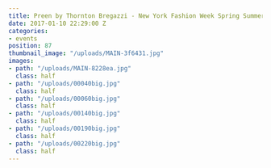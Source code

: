 ```yaml
---
title: Preen by Thornton Bregazzi - New York Fashion Week Spring Summer 2012
date: 2017-01-10 22:29:00 Z
categories:
- events
position: 87
thumbnail_image: "/uploads/MAIN-3f6431.jpg"
images:
- path: "/uploads/MAIN-8228ea.jpg"
  class: half
- path: "/uploads/00040big.jpg"
  class: half
- path: "/uploads/00060big.jpg"
  class: half
- path: "/uploads/00140big.jpg"
  class: half
- path: "/uploads/00190big.jpg"
  class: half
- path: "/uploads/00220big.jpg"
  class: half
---
```


